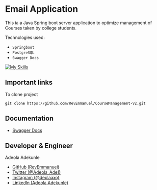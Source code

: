 # Email Application
This ia a Java Spring boot server application to optimize management of Courses taken by college students.

Technologies used:
* `Springboot`
* `PostgreSQL`
* `Swagger Docs`
  
[![My Skills](https://skillicons.dev/icons?i=java,spring,mysql,postgresql,postman)](https://skillicons.dev)

## Important links
To clone project
```
git clone https://github.com/RevEmmanuel/CourseManagement-V2.git 
```

## Documentation
* [Swagger Docs](http://localhost:7000/swagger-ui.html)

## Developer & Engineer
Adeola Adekunle
* [GitHub (RevEmmanuel)](https://github.com/RevEmmanuel)
* [Twitter (@Adeola_Ade1)](https://twitter.com/Adeola_Ade1)
* [Instagram (@deolaaxo)](https://www.instagram.com/deolaaxo/)
* [LinkedIn (Adeola Adekunle)](https://www.linkedin.com/in/adeola-adekunle-065942258)
